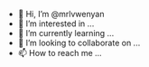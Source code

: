 - 👋 Hi, I’m @mrlvwenyan
- 👀 I’m interested in ...
- 🌱 I’m currently learning ...
- 💞️ I’m looking to collaborate on ...
- 📫 How to reach me ...

<!---
mrlvwenyan/mrlvwenyan is a ✨ special ✨ repository because its `README.md` (this file) appears on your GitHub profile.
You can click the Preview link to take a look at your changes.
--->
